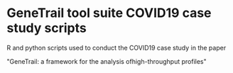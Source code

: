 # GeneTrail tool suite COVID19 case study scripts
R and python scripts used to conduct the COVID19 case study in the paper

"GeneTrail: a framework for the analysis ofhigh-throughput profiles"
